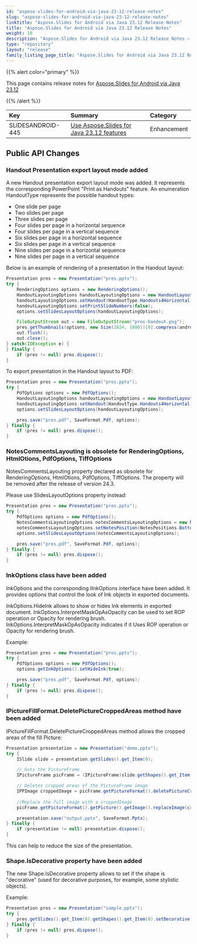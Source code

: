 ```yaml
---
id: "aspose-slides-for-android-via-java-23-12-release-notes"
slug: "aspose-slides-for-android-via-java-23-12-release-notes"
linktitle: "Aspose.Slides for Android via Java 23.12 Release Notes"
title: "Aspose.Slides for Android via Java 23.12 Release Notes"
weight: 10
description: "Aspose.Slides for Android via Java 23.12 Release Notes – the latest updates and fixes."
type: "repository"
layout: "release"
family_listing_page_title: "Aspose.Slides for Android via Java 23.12 Release Notes"
---
```


{{% alert color="primary" %}} 

This page contains release notes for [Aspose.Slides for Android via Java 23.12](https://releases.aspose.com/java/repo/com/aspose/aspose-slides/23.12/)

{{% /alert %}} 

|**Key**|**Summary**|**Category**|
| :- | :- | :- |
|SLIDESANDROID-445|[Use Aspose.Slides for Java 23.12 features](/slides/java/release-notes/2023/aspose-slides-for-java-23-12-release-notes/)|Enhancement|


## Public API Changes ##

### Handout Presentation export layout mode added ###

A new Handout presentation export layout mode was added. It represents the corresponding PowerPoint "Print as Handouts" feature. An enumeration HandoutType represents the possible handout types:
- One slide per page
- Two slides per page
- Three slides per page
- Four slides per page in a horizontal sequence
- Four slides per page in a vertical sequence
- Six slides per page in a horizontal sequence
- Six slides per page in a vertical sequence
- Nine slides per page in a horizontal sequence
- Nine slides per page in a vertical sequence

Below is an example of rendering of a presentation in the Handout layout:

``` java
Presentation pres = new Presentation("pres.pptx");
try {
    RenderingOptions options = new RenderingOptions();
    HandoutLayoutingOptions handoutLayoutingOptions = new HandoutLayoutingOptions();
    handoutLayoutingOptions.setHandout(HandoutType.Handouts4Horizontal);
    handoutLayoutingOptions.setPrintSlideNumbers(false);
    options.setSlidesLayoutOptions(handoutLayoutingOptions);

    FileOutputStream out = new FileOutputStream("pres-handout.png");
    pres.getThumbnails(options, new Size(1024, 1080))[0].compress(android.graphics.Bitmap.CompressFormat.PNG, 100, out);
    out.flush();
    out.close();
} catch(IOException e) {
} finally {
    if (pres != null) pres.dispose();
}
```

To export presentation in the Handout layout to PDF:

``` java
Presentation pres = new Presentation("pres.pptx");
try {
    PdfOptions options = new PdfOptions();
    HandoutLayoutingOptions handoutLayoutingOptions = new HandoutLayoutingOptions();
    handoutLayoutingOptions.setHandout(HandoutType.Handouts4Horizontal);
    options.setSlidesLayoutOptions(handoutLayoutingOptions);

    pres.save("pres.pdf", SaveFormat.Pdf, options);
} finally {
    if (pres != null) pres.dispose();
}
```

### NotesCommentsLayouting is obsolete for RenderingOptions, HtmlOtions, PdfOptions, TiffOptions ###

NotesCommentsLayouting property declared as obsolete for RenderingOptions, HtmlOtions, PdfOptions, TiffOptions. The property will be removed after the release of version 24.3.

Please use SlidesLayoutOptions property instead:

``` java
Presentation pres = new Presentation("pres.pptx");
try {
    PdfOptions options = new PdfOptions();
    NotesCommentsLayoutingOptions notesCommentsLayoutingOptions = new NotesCommentsLayoutingOptions();
    notesCommentsLayoutingOptions.setNotesPosition(NotesPositions.BottomTruncated);
    options.setSlidesLayoutOptions(notesCommentsLayoutingOptions);

    pres.save("pres.pdf", SaveFormat.Pdf, options);
} finally {
    if (pres != null) pres.dispose();
}
```

### InkOptions class have been added ###

InkOptions and the corresponding IInkOptions interface have been added. It provides options that control the look of Ink objects in exported documents. 

InkOptions.HideInk allows to show or hides Ink elements in exported document.
InkOptions.InterpretMaskOpAsOpacity can be used to set ROP operation or Opacity for rendering brush.
InkOptions.InterpretMaskOpAsOpacity indicates if it Uses ROP operation or Opacity for rendering brush.

Example:

``` java
Presentation pres = new Presentation("pres.pptx");
try {
    PdfOptions options = new PdfOptions();
    options.getInkOptions().setHideInk(true);

    pres.save("pres.pdf", SaveFormat.Pdf, options);
} finally {
    if (pres != null) pres.dispose();
}
```

### IPictureFillFormat.DeletePictureCroppedAreas method have been added ###

IPictureFillFormat.DeletePictureCroppedAreas method allows the cropped areas of the fill Picture:

``` java
Presentation presentation = new Presentation("demo.pptx");
try {
    ISlide slide = presentation.getSlides().get_Item(0);

    // Gets the PictureFrame
    IPictureFrame picFrame = (IPictureFrame)slide.getShapes().get_Item(0);

    // Deletes cropped areas of the PictureFrame image
    IPPImage croppedImage = picFrame.getPictureFormat().deletePictureCroppedAreas();
    
    //Replace the full image with a croppedImage
    picFrame.getPictureFormat().getPicture().getImage().replaceImage(croppedImage);

    presentation.save("output.pptx", SaveFormat.Pptx);
} finally {
    if (presentation != null) presentation.dispose();
}
```

This can help to reduce the size of the presentation.

### Shape.IsDecorative property have been added ###

The new Shape.IsDecorative property allows to set if the shape is "decorative" (used for decorative purposes, for example, some stylistic objects).

Example:

``` java
Presentation pres = new Presentation("sample.pptx");
try {
    pres.getSlides().get_Item(0).getShapes().get_Item(0).setDecorative(true);
} finally {
    if (pres != null) pres.dispose();
}
```